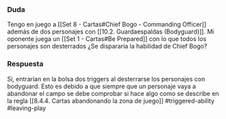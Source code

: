 ### Duda
Tengo en juego a [[Set 8 - Cartas#Chief Bogo - Commanding Officer]] además de dos personajes con [[10.2. Guardaespaldas (Bodyguard)]]. Mi oponente juega un [[Set 1 - Cartas#Be Prepared]] con lo que todos los personajes son desterrados ¿Se dispararía la habilidad de Chief Bogo?

### Respuesta
Sí, entrarían en la bolsa dos triggers al desterrarse los personajes con bodyguard. Esto es debido a que siempre que un personaje vaya a abandonar el campo se debe comprobar si hace algo como se describe en la regla [[8.4.4. Cartas abandonando la zona de juego]]
#triggered-ability #leaving-play